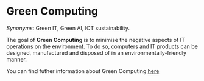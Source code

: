 # Green Computing


<!-- (Sustainability) -->

*Synonyms*: Green IT, Green AI, ICT sustainability.


The goal of **Green Computing** is to minimise the negative aspects of IT operations on the environment. To do so, computers and IT products can be designed, manufactured and disposed of in an environmentally-friendly manner.

You can find futher information about Green Computing [here](../../T3.6/greenAI.md)
